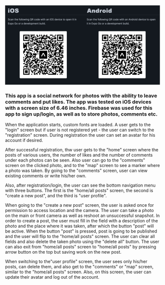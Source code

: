 ![GitHub actions settings](./assets/run/expoGo.png)

### This app is a social network for photos with the ability to leave comments and put likes. The app was tested on iOS devices with a screen size of 6.46 inches. Firebase was used for this app to sign up/login, as well as to store photos, comments etc.

When the application starts, custom fonts are loaded. A user gets to the "login" screen but if user
is not registered yet - the user can switch to the "registration" screen. During registration the
user can set an avatar for his account if desired.

After successful registration, thw user gets to the "home" screen where the posts of various users,
the number of likes and the number of comments under each photos can be seen. Also user can go to
the "comments" screen on the clicked photo, and to the "map" screen to see a marker where a photo
was taken. By going to the "comments" screen, user can view existing comments or write his/her own.

Also, after registration/login, the user can see the bottom navigation menu with three buttons. The
first is the "home/all posts" screen, the second is "create a new post", and the third is "user
profile".

When going to the "create a new post" screen, the user is asked once for permission to access
location and the camera. The user can take a photo on the main or front camera as well as reshoot an
unsuccessful snapshot. In order to create a post, the user must fill in the field with a description
of the photo and the place where it was taken, after which the button "post" will be active. When
the button "post" is pressed, post is going to be published and the user will flip to the "home/all
posts" screen. The user can clear all fields and also delete the taken photo using the "delete all"
button. The user can also exit from "home/all posts" screen to "home/all posts" by pressing arrow
button on the top but saving work on the new post.

When switching to the"user profile" screen, the user sees only his/her posts, can delete them, and
also get to the "comments" or "map" screen, similar to the "home/all posts" screen. Also, on this
screen, the user can update their avatar and log out of the account.
